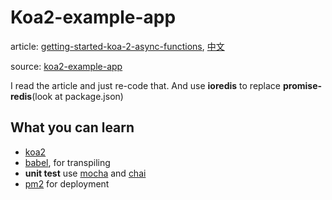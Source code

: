 # Koa2-example-app

article:  [getting-started-koa-2-async-functions](https://www.smashingmagazine.com/2016/08/getting-started-koa-2-async-functions/),  [中文](https://www.w3ctech.com/topic/1917)

source: [koa2-example-app](https://github.com/OrKoN/koa2-example-app)

I read the article and just re-code that. And use **ioredis** to replace **promise-redis**(look at package.json)



## What you can learn

* [koa2](https://github.com/koajs/koa/tree/v2.x)
* [babel](https://babeljs.io/), for transpiling
* **unit test** use [mocha](https://mochajs.org/) and [chai](http://chaijs.com/)
* [pm2](https://github.com/Unitech/pm2) for deployment